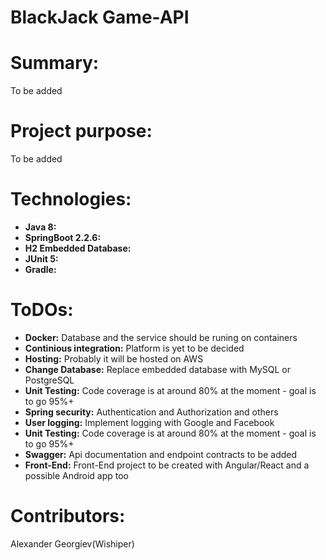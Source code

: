 
# BlackJack Game-API

**<h1>Summary:</h1>**
 To be added
**<h1>Project purpose:</h1>**
 To be added
**<h1>Technologies:</h1>**
- __Java 8:__ 
- __SpringBoot 2.2.6:__ 
- __H2 Embedded Database:__ 
- __JUnit 5:__ 
- __Gradle:__ 

**<h1>ToDOs:</h1>**
 - __Docker:__ Database and the service should be runing on containers 
- __Continious integration:__ Platform is yet to be decided
- __Hosting:__ Probably it will be hosted on AWS
- __Change Database:__ Replace embedded database with MySQL or PostgreSQL
- __Unit Testing:__ Code coverage is at around 80% at the moment - goal is to go 95%+
- __Spring security:__ Authentication and Authorization and others
- __User logging:__ Implement logging with Google and Facebook
- __Unit Testing:__ Code coverage is at around 80% at the moment - goal is to go 95%+
- __Swagger:__ Api documentation and endpoint contracts to be added
- __Front-End:__ Front-End project to be created with Angular/React and a possible Android app too



**<h1>Contributors:</h1>**
Alexander Georgiev(Wishiper)


